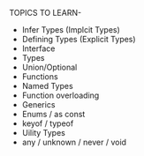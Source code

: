 TOPICS TO LEARN-
- Infer Types (Implcit Types)
- Defining Types (Explicit Types)
- Interface
- Types
- Union/Optional
- Functions
- Named Types
- Function overloading
- Generics
- Enums / as const
- keyof / typeof
- Uility Types
- any / unknown / never / void
